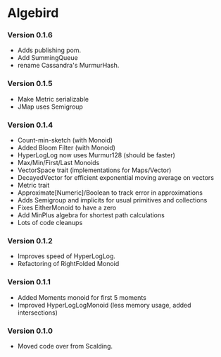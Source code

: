 # Algebird #

### Version 0.1.6 ###

* Adds publishing pom.
* Add SummingQueue
* rename Cassandra's MurmurHash.

### Version 0.1.5 ###
* Make Metric serializable
* JMap uses Semigroup

### Version 0.1.4 ###
* Count-min-sketch (with Monoid)
* Added Bloom Filter (with Monoid)
* HyperLogLog now uses Murmur128 (should be faster)
* Max/Min/First/Last Monoids
* VectorSpace trait (implementations for Maps/Vector)
* DecayedVector for efficient exponential moving average on vectors
* Metric trait
* Approximate[Numeric]/Boolean to track error in approximations
* Adds Semigroup and implicits for usual primitives and collections
* Fixes EitherMonoid to have a zero
* Add MinPlus algebra for shortest path calculations
* Lots of code cleanups

### Version 0.1.2 ###
* Improves speed of HyperLogLog.
* Refactoring of RightFolded Monoid

### Version 0.1.1 ###
* Added Moments monoid for first 5 moments
* Improved HyperLogLogMonoid (less memory usage, added intersections)

### Version 0.1.0 ###
* Moved code over from Scalding.
